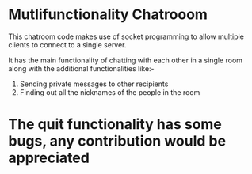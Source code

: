 # Mutlifunctionality Chatrooom

This chatroom code makes use of socket programming to allow multiple clients to connect to a single server.

It has the main functionality of chatting with each other in a single room along with the additional functionalities like:-

1) Sending private messages to other recipients
2) Finding out all the nicknames of the people in the room

# The quit functionality has some bugs, any contribution would be appreciated
